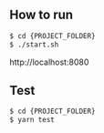 
## How to run

```bash
$ cd {PROJECT_FOLDER}
$ ./start.sh
```
http://localhost:8080

## Test

```bash
$ cd {PROJECT_FOLDER}
$ yarn test
```
